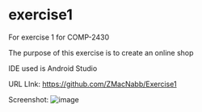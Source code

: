 # exercise1
For exercise 1 for COMP-2430

The purpose of this exercise is to create an online shop

IDE used is Android Studio

URL LInk: https://github.com/ZMacNabb/Exercise1

Screenshot: ![image](https://user-images.githubusercontent.com/105223785/167439751-087e242c-692f-47e5-8b7a-8bae1cc5cd70.png)
